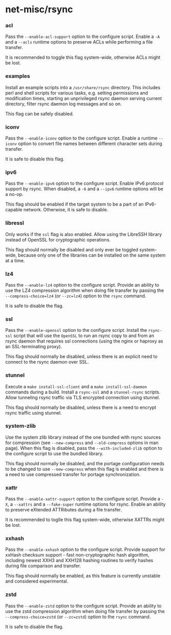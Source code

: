 # net-misc/rsync

### acl
Pass the `--enable-acl-support` option to the configure script. Enable a `-A` and a `--acls` runtime options to preserve ACLs while performing a file transfer.

It is recommended to toggle this flag system-wide, otherwise ACLs might be lost.

### examples
Install an example scripts into a `/usr/share/rsync` directory. This includes perl and shell scripts for various tasks, e.g. setting permissions and modification times, starting an unprivileged rsync daemon serving current directory, filter rsync daemon log messages and so on.

This flag can be safely disabled.

### iconv
Pass the `--enable-iconv` option to the configure script. Enable a runtime `--iconv` option to convert file names between different character sets during transfer.

It is safe to disable this flag.

### ipv6
Pass the `--enable-ipv6` option to the configure script. Enable IPv6 protocol support by rsync. When disabled, a `-6` and a `--ipv6` runtime options will be a no-op.

This flag should be enabled if the target system to be a part of an IPv6-capable network. Otherwise, it is safe to disable.

### libressl
Only works if the `ssl` flag is also enabled. Allow using the LibreSSH library instead of OpenSSL for cryptographic operations.

This flag should normally be disabled and only ever be toggled system-wide, because only one of the libraries can be installed on the same system at a time.

### lz4
Pass the `--enable-lz4` option to the configure script. Provide an ability to use the LZ4 compression algorithm when doing file transfer by passing the `--compress-choice=lz4` (or `--zc=lz4`) option to the `rsync` command.

It is safe to disable the flag.

### ssl
Pass the `--enable-openssl` option to the configure script. Install the `rsync-ssl` script that will use the `OpenSSL` to run an rsync copy to and from an rsync daemon that requires ssl connections (using the nginx or haproxy as an SSL-terminating proxy).

This flag should normally be disabled, unless there is an explicit need to connect to the rsync daemon over SSL.

### stunnel
Execute a `make install-ssl-client` and a `make install-ssl-daemon` commands during a build. Install a `rsync-ssl` and a `stunnel-rsync` scripts. Allow tunneling rsync traffic via TLS encrypted connection using stunnel.

This flag should normally be disabled, unless there is a need to encrypt rsync traffic using stunnel.

### system-zlib
Use the system zlib library instead of the one bundled with rsync sources for compression (see `--new-compress` and `--old-compress` options in man page). When this flag is disabled, pass the `--with-included-zlib` option to the configure script to use the bundled library.

This flag should normally be disabled, and the portage configuration needs to be changed to use `--new-compress` when this flag is enabled and there is a need to use compressed transfer for portage synchronization.

### xattr
Pass the `--enable-xattr-support` option to the configure script. Provide a `-X`, a `--xattrs` and a `--fake-super` runtime options for rsync. Enable an ability to preserve eXtended ATTRibutes during a file transfer.

It is recommended to toglle this flag system-wide, otherwise XATTRs might be lost.

### xxhash
Pass the `--enable-xxhash` option to the configure script. Provide support for xxHash checksum support - fast non-cryptographic hash algorithm, including newest XXH3 and XXH128 hashing routines to verify hashes during file comparison and transfer.

This flag should normally be enabled, as this feature is currently unstable and considered experimental.

### zstd
Pass the `--enable-zstd` option to the configure script. Provide an ability to use the zstd compression algorithm when doing file transfer by passing the `--compress-choice=zstd` (or `--zc=zstd`) option to the `rsync` command.

It is safe to disable the flag.
